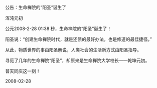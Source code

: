 公告：生命禅院的“阳圣”诞生了

浑沌元初


公元2008-2-28 01:38 秒，生命禅院的“阳圣”诞生了！

阳圣说：“创建生命禅院时代，就是还债的最好办法，也是修道的最佳捷径。”

从此，物质世界的事由阳圣解说，人类社会的生活新方式由阳圣指导。

寻觅了几年的生命禅院“阳圣”，却原来是生命禅院大学校长——乾坤元初。

普天同庆这一刻！


2008-02-28




